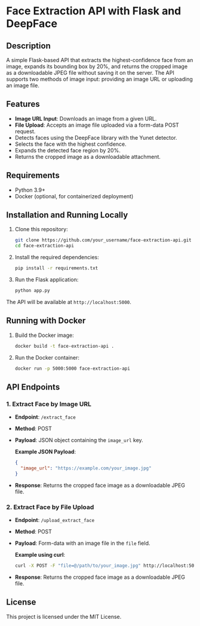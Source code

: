 # Face Extraction API with Flask and DeepFace

## Description

A simple Flask-based API that extracts the highest-confidence face from an image, expands its bounding box by 20%, and returns the cropped image as a downloadable JPEG file without saving it on the server. The API supports two methods of image input: providing an image URL or uploading an image file.

## Features

- **Image URL Input**: Downloads an image from a given URL.
- **File Upload**: Accepts an image file uploaded via a form-data POST request.
- Detects faces using the DeepFace library with the Yunet detector.
- Selects the face with the highest confidence.
- Expands the detected face region by 20%.
- Returns the cropped image as a downloadable attachment.

## Requirements

- Python 3.9+
- Docker (optional, for containerized deployment)

## Installation and Running Locally

1. Clone this repository:
   ```bash
   git clone https://github.com/your_username/face-extraction-api.git
   cd face-extraction-api
   ```

2. Install the required dependencies:
   ```bash
   pip install -r requirements.txt
   ```

3. Run the Flask application:
   ```bash
   python app.py
   ```

The API will be available at `http://localhost:5000`.

## Running with Docker

1. Build the Docker image:
   ```bash
   docker build -t face-extraction-api .
   ```

2. Run the Docker container:
   ```bash
   docker run -p 5000:5000 face-extraction-api
   ```

## API Endpoints

### 1. Extract Face by Image URL

- **Endpoint**: `/extract_face`
- **Method**: POST
- **Payload**: JSON object containing the `image_url` key.
  
  **Example JSON Payload**:
  ```json
  {
    "image_url": "https://example.com/your_image.jpg"
  }
  ```

- **Response**: Returns the cropped face image as a downloadable JPEG file.

### 2. Extract Face by File Upload

- **Endpoint**: `/upload_extract_face`
- **Method**: POST
- **Payload**: Form-data with an image file in the `file` field.
  
  **Example using curl**:
  ```bash
  curl -X POST -F "file=@/path/to/your_image.jpg" http://localhost:5000/upload_extract_face --output extracted_face.jpg
  ```

- **Response**: Returns the cropped face image as a downloadable JPEG file.

## License

This project is licensed under the MIT License.
